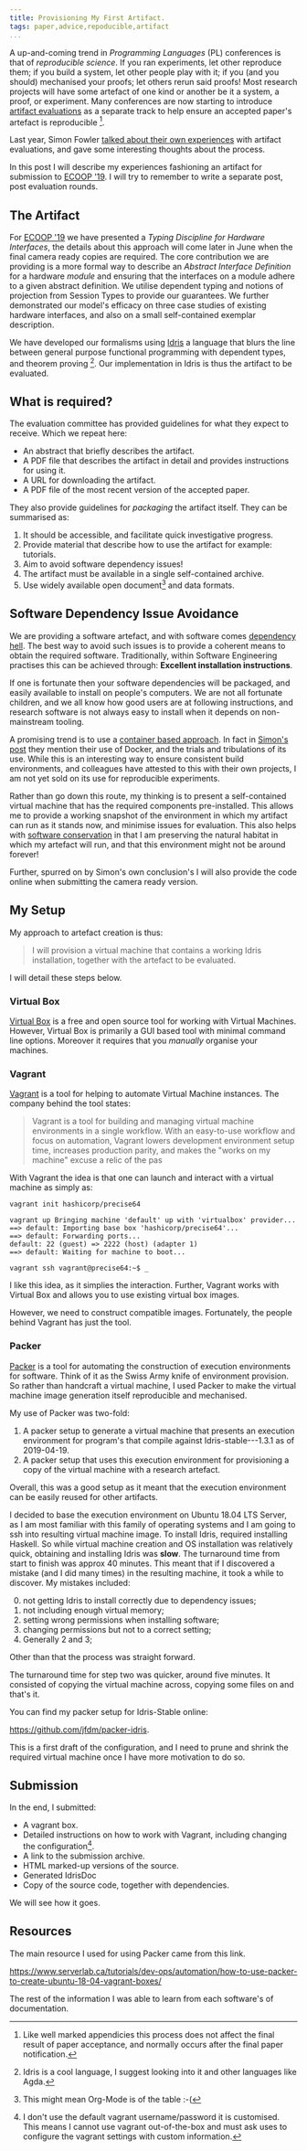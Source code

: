 ```yaml
---
title: Provisioning My First Artifact.
tags: paper,advice,repoducible,artifact
...
```



A up-and-coming trend in *Programming Languages* (PL) conferences is that of *reproducible science*.
If you ran experiments, let other reproduce them; if you build a system, let other people play with it; if you (and you should) mechanised your proofs; let others rerun said proofs!
Most research projects will have some artefact of one kind or another be it a system, a proof, or experiment.
Many conferences are now starting to introduce [artifact evaluations](https://www.artifact-eval.org/) as a separate track to help ensure an accepted paper's artefact is reproducible [^1].


Last year, Simon Fowler [talked about their own experiences](http://simonjf.com/2018/12/14/popl19-aec.html) with artifact evaluations, and gave some interesting thoughts about the process.

In this post I will describe my experiences fashioning an artifact for submission to [ECOOP '19](https://2019.ecoop.org/track/ecoop-2019-artifacts).
I will try to remember to write a separate post, post evaluation rounds.

## The Artifact

For [ECOOP '19](https://2019.ecoop.org/track/ecoop-2019-papers) we have presented a *Typing Discipline for Hardware Interfaces*, the details about this approach will come later in June when the final camera ready copies are required.
The core contribution we are providing is a more formal way to describe an *Abstract Interface Definition* for a hardware *module* and ensuring that the interfaces on a module adhere to a given abstract definition.
We utilise dependent typing and notions of projection from Session Types to provide our guarantees.
We further demonstrated our model's efficacy on three case studies of existing hardware interfaces, and also on a small self-contained exemplar description.

We have developed our formalisms using [Idris](https://www.idris-lang.org) a language that blurs the line between general purpose functional programming with dependent types, and theorem proving [^2].
Our implementation in Idris is thus the artifact to be evaluated.

## What is required?

The evaluation committee has provided guidelines for what they expect to receive.
Which we repeat here:

+ An abstract that briefly describes the artifact.
+ A PDF file that describes the artifact in detail and provides instructions for using it.
+ A URL for downloading the artifact.
+ A PDF file of the most recent version of the accepted paper.

They also provide guidelines for *packaging* the artifact itself.
They can be summarised as:

1. It should be accessible, and facilitate quick investigative progress.
2. Provide material that describe how to use the artifact for example: tutorials.
3. Aim to avoid software dependency issues!
4. The artifact must be available in a single self-contained archive.
5. Use widely available open document[^3] and data formats.

## Software Dependency Issue Avoidance

We are providing a software artefact, and with software comes [dependency hell](https://en.wikipedia.org/wiki/Dependency_hell).
The best way to avoid such issues is to provide a coherent means to obtain the required software.
Traditionally, within Software Engineering practises this can be achieved through: **Excellent installation instructions**.

If one is fortunate then your software dependencies will be packaged, and easily available to install on people's computers.
We are not all fortunate children, and we all know how good users are at following instructions, and research software is not always easy to install when it depends on non-mainstream tooling.

A promising trend is to use a [container based approach](https://en.wikipedia.org/wiki/OS-level_virtualisation).
In fact in [Simon's post](http://simonjf.com/2018/12/14/popl19-aec.html) they mention their use of Docker, and the trials and tribulations of its use.
While this is an interesting way to ensure consistent build environments, and colleagues have attested to this with their own projects, I am not yet sold on its use for reproducible experiments.

Rather than go down this route, my thinking is to present a self-contained virtual machine that has the required components pre-installed.
This allows me to provide a working snapshot of the environment in which my artifact can run as it stands now, and minimise issues for evaluation.
This also helps with [software conservation](https://en.wikipedia.org/wiki/Conservation_(ethic)) in that I am preserving the natural habitat in which my artefact will run, and that this environment might not be around forever!

Further, spurred on by Simon's own conclusion's I will also provide the code online when submitting the camera ready version.

## My Setup

My approach to artefact creation is thus:

> I will provision a virtual machine that contains a working Idris installation, together with the artefact to be evaluated.

I will detail these steps below.

### Virtual Box

[Virtual Box](https://www.virtualbox.org/) is a free and open source tool for working with Virtual Machines.
However, Virtual Box is primarily a GUI based tool with minimal command line options.
Moreover it requires that you *manually* organise your machines.

### Vagrant

[Vagrant](https://www.vagrantup.com/) is a tool for helping to automate Virtual Machine instances.
The company behind the tool states:

> Vagrant is a tool for building and managing virtual machine environments in a single workflow. With an easy-to-use workflow and focus on automation, Vagrant lowers development environment setup time, increases production parity, and makes the "works on my machine" excuse a relic of the pas

With Vagrant the idea is that one can launch and interact with a virtual machine as simply as:

```{.sh}
vagrant init hashicorp/precise64

vagrant up Bringing machine 'default' up with 'virtualbox' provider...
==> default: Importing base box 'hashicorp/precise64'...
==> default: Forwarding ports...
default: 22 (guest) => 2222 (host) (adapter 1)
==> default: Waiting for machine to boot...

vagrant ssh vagrant@precise64:~$ _
```

I like this idea, as it simplies the interaction.
Further, Vagrant works with Virtual Box and allows you to use existing virtual box images.

However, we need to construct compatible images.
Fortunately, the people behind Vagrant has just the tool.


### Packer

[Packer](https://www.packer.io/) is a tool for automating the construction of execution environments for software.
Think of it as the Swiss Army knife of environment provision.
So rather than handcraft a virtual machine, I used Packer to make the virtual machine image generation itself reproducible and mechanised.

My use of Packer was two-fold:

1. A packer setup to generate a virtual machine that presents an execution environment for program's that compile against Idris-stable---1.3.1 as of 2019-04-19.
2. A packer setup that uses this execution environment for provisioning a copy of the virtual machine with a research artefact.

Overall, this was a good setup as it meant that the execution environment can be easily reused for other artifacts.

I decided to base the execution environment on Ubuntu 18.04 LTS Server, as I am most familiar with this family of operating systems and I am going to ssh into resulting virtual machine image.
To install Idris, required installing Haskell.
So while virtual machine creation and OS installation was relatively quick, obtaining and installing Idris was **slow**.
The turnaround time from start to finish was approx 40 minutes.
This meant that if I discovered a mistake (and I did many times) in the resulting machine, it took a while to discover.
My mistakes included:

0. not getting Idris to install correctly due to dependency issues;
1. not including enough virtual memory;
2. setting wrong permissions when installing software;
3. changing permissions but not to a correct setting;
4. Generally 2 and 3;

Other than that the process was straight forward.

The turnaround time for step two was quicker, around five minutes.
It consisted of copying the virtual machine across, copying some files on and that's it.

You can find my packer setup for Idris-Stable online:

<https://github.com/jfdm/packer-idris>.

This is a first draft of the configuration, and I need to prune and shrink the required virtual machine once I have more motivation to do so.

## Submission

In the end, I submitted:

+ A vagrant box.
+ Detailed instructions on how to work with Vagrant, including changing the configuration[^4].
+ A link to the submission archive.
+ HTML marked-up versions of the source.
+ Generated IdrisDoc
+ Copy of the source code, together with dependencies.

We will see how it goes.

## Resources

The main resource I used for using Packer came from this link.

<https://www.serverlab.ca/tutorials/dev-ops/automation/how-to-use-packer-to-create-ubuntu-18-04-vagrant-boxes/>


The rest of the information I was able to learn from each software's of documentation.

[^1]: Like well marked appendicies this process does not affect the final result of paper acceptance, and normally occurs after the final paper notification.

[^2]: Idris is a cool language, I suggest looking into it and other languages like Agda.

[^3]: This might mean Org-Mode is of the table :-(

[^4]: I don't use the default vagrant username/password it is customised. This means I cannot use vagrant out-of-the-box and must ask uses to configure the vagrant settings with custom information.
